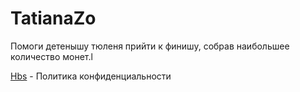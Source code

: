 

# TatianaZo
Помоги детенышу тюленя прийти к финишу, собрав наибольшее количество монет.l

[Hbs](https://TatianaZo.github.io/ "Privacy policy file") - Политика конфиденциальности
